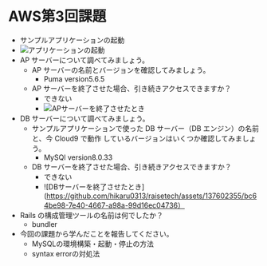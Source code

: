 # AWS第3回課題
- サンプルアプリケーションの起動
- ![アプリケーションの起動](https://github.com/hikaru0313/raisetech/assets/137602355/761c4738-6d65-4d0c-a55c-a4e9aba48986)
- AP サーバーについて調べてみましょう。
    - AP サーバーの名前とバージョンを確認してみましょう。
        - Puma version5.6.5
    - AP サーバーを終了させた場合、引き続きアクセスできますか？
        - できない
        - ![APサーバーを終了させたとき](https://github.com/hikaru0313/raisetech/assets/137602355/488e9cb5-33f4-472c-b120-48d80a8c64c7)
- DB サーバーについて調べてみましょう。
    - サンプルアプリケーションで使った DB サーバー（DB エンジン）の名前と、今 Cloud9 で動作
しているバージョンはいくつか確認してみましょう。
        - MySQl version8.0.33
    - DB サーバーを終了させた場合、引き続きアクセスできますか？
        - できない
        - ![DBサーバーを終了させたとき](https://github.com/hikaru0313/raisetech/assets/137602355/bc64be98-7e40-4667-a98a-99d16ec04736）
- Rails の構成管理ツールの名前は何でしたか？
    - bundler
- 今回の課題から学んだことを報告してください。
    - MySQLの環境構築・起動・停止の方法
    - syntax errorの対処法